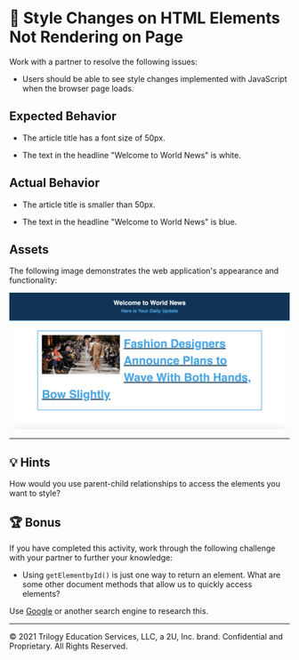 # 🐛 Style Changes on HTML Elements Not Rendering on Page

Work with a partner to resolve the following issues:

- Users should be able to see style changes implemented with JavaScript when the browser page loads.

## Expected Behavior

- The article title has a font size of 50px.

- The text in the headline "Welcome to World News" is white.

## Actual Behavior

- The article title is smaller than 50px.

- The text in the headline "Welcome to World News" is blue.

## Assets

The following image demonstrates the web application's appearance and functionality:

![On the World News webpage, "Welcome to World News" appears in white text, and the article title is larger than the webpage title.](./images/01-screenshot.png)

---

## 💡 Hints

How would you use parent-child relationships to access the elements you want to style?

## 🏆 Bonus

If you have completed this activity, work through the following challenge with your partner to further your knowledge:

- Using `getElementbyId()` is just one way to return an element. What are some other document methods that allow us to quickly access elements?

Use [Google](https://www.google.com) or another search engine to research this.

---

© 2021 Trilogy Education Services, LLC, a 2U, Inc. brand. Confidential and Proprietary. All Rights Reserved.
